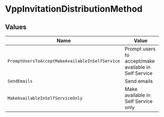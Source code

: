 # VppInvitationDistributionMethod


## Values

| Name                                                  | Value                                                 |
| ----------------------------------------------------- | ----------------------------------------------------- |
| `PromptUsersToAcceptMakeAvailableInSelfService`       | Prompt users to accept/make available in Self Service |
| `SendEmails`                                          | Send emails                                           |
| `MakeAvailableInSelfServiceOnly`                      | Make available in Self Service only                   |
